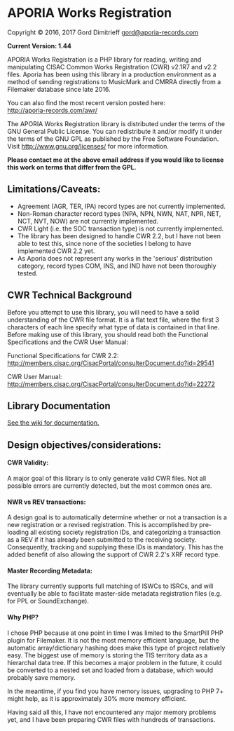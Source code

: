 # APORIA Works Registration
Copyright © 2016, 2017 Gord Dimitrieff <gord@aporia-records.com>

**Current Version: 1.44**

APORIA Works Registration is a PHP library for reading, writing and manipulating CISAC Common Works Registration (CWR) v2.1R7 and v2.2 files. Aporia has been using this library in a production environment as a method of sending registrations to MusicMark and CMRRA directly from a Filemaker database since late 2016.

You can also find the most recent version posted here:  
http://aporia-records.com/awr/

The APORIA Works Registration library is distributed under the terms of the GNU General Public License.  You can redistribute it and/or modify it under the terms of the GNU GPL as published by the Free Software Foundation.  Visit http://www.gnu.org/licenses/ for more information.

**Please contact me at the above email address if you would like to license this work on terms that differ from the GPL.**

## Limitations/Caveats:
* Agreement (AGR, TER, IPA) record types are not currently implemented.
* Non-Roman character record types (NPA, NPN, NWN, NAT, NPR, NET, NCT, NVT, NOW) are not currently implemented.
* CWR Light (i.e. the SOC transaction type) is not currently implemented.
* The library has been designed to handle CWR 2.2, but I have not been able to test this, since none of the societies I belong to have implemented CWR 2.2 yet.
* As Aporia does not represent any works in the 'serious' distribution category, record types COM, INS, and IND have not been thoroughly tested.

## CWR Technical Background
Before you attempt to use this library, you will need to have a solid understanding of the CWR file format.  It is a flat text file, where the first 3 characters of each line specify what type of data is contained in that line.  Before making use of this library, you should read both the Functional Specifications and the CWR User Manual:

Functional Specifications for CWR 2.2:  
http://members.cisac.org/CisacPortal/consulterDocument.do?id=29541

CWR User Manual:  
http://members.cisac.org/CisacPortal/consulterDocument.do?id=22272

## Library Documentation
[See the wiki for documentation.](https://github.com/aporia-records/APORIA-Works-Registration/wiki)

## Design objectives/considerations:
#### CWR Validity:
A major goal of this library is to only generate valid CWR files.  Not all possible errors are currently detected, but the most common ones are.

#### NWR vs REV transactions:
A design goal is to automatically determine whether or not a transaction is a new registration or a revised registration.  This is accomplished by pre-loading all existing society registration IDs, and categorizing a transaction as a REV if it has already been submitted to the receiving society.  Consequently, tracking and supplying these IDs is mandatory.  This has the added benefit of also allowing the support of CWR 2.2's XRF record type.

#### Master Recording Metadata:
The library currently supports full matching of ISWCs to ISRCs, and will eventually be able to facilitate master-side metadata registration files (e.g. for PPL or SoundExchange).

#### Why PHP? 
I chose PHP because at one point in time I was limited to the SmartPill PHP plugin for Filemaker.  It is not the most memory efficient language, but the automatic array/dictionary hashing does make this type of project relatively easy.  The biggest use of memory is storing the TIS territory data as a hierarchal data tree.  If this becomes a major problem in the future, it could be converted to a nested set and loaded from a database, which would probably save memory.

In the meantime, if you find you have memory issues, upgrading to PHP 7+ might help, as it is approximately 30% more memory efficient. 

Having said all this, I have not encountered any major memory problems yet, and I have been preparing CWR files with hundreds of transactions.
